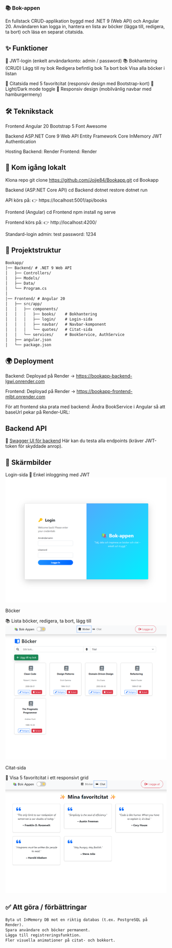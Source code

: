 ### 📚 Bok-appen

En fullstack CRUD-applikation byggd med .NET 9 (Web API) och Angular 20. Användaren kan logga in, hantera en lista av böcker (lägga till, redigera, ta bort) och läsa en separat citatsida.

## ✨ Funktioner

🔑 JWT-login (enkelt användarkonto: admin / password) 📚 Bokhantering (CRUD) Lägg till ny bok Redigera befintlig bok Ta bort bok Visa alla böcker i listan

💬 Citatsida med 5 favoritcitat (responsiv design med Bootstrap-kort) 🌙 Light/Dark mode toggle 📱 Responsiv design (mobilvänlig navbar med hamburgermeny)

## 🛠️ Teknikstack

Frontend Angular 20 Bootstrap 5 Font Awesome

Backend ASP.NET Core 9 Web API Entity Framework Core InMemory JWT Authentication

Hosting Backend: Render Frontend: Render

## 🚀 Kom igång lokalt

Klona repo git clone https://github.com/Jojje84/Bookapp.git cd Bookapp

Backend (ASP.NET Core API) cd Backend dotnet restore dotnet run

API körs på: 👉 https://localhost:5001/api/books

Frontend (Angular) cd Frontend npm install ng serve

Frontend körs på: 👉 http://localhost:4200/

Standard-login admin: test password: 1234

## 📂 Projektstruktur

```plaintext
Bookapp/
│── Backend/ # .NET 9 Web API
│   ├── Controllers/
│   ├── Models/
│   ├── Data/
│   └── Program.cs
│
│── Frontend/ # Angular 20
│   ├── src/app/
│   │   ├── components/
│   │   │   ├── books/    # Bokhantering
│   │   │   ├── login/    # Login-sida
│   │   │   ├── navbar/   # Navbar-komponent
│   │   │   └── quotes/   # Citat-sida
│   │   └── services/     # BookService, AuthService
│   ├── angular.json
│   └── package.json
``` 


## 🌍 Deployment

Backend:
Deployad på Render → https://bookapp-backend-lgwi.onrender.com

Frontend:
Deployad på Render → https://bookapp-frontend-mlbt.onrender.com

För att frontend ska prata med backend:
Ändra BookService i Angular så att baseUrl pekar på Render-URL:

## Backend API

🔗 [Swagger UI för backend](https://bookapp-backend-lgwi.onrender.com/swagger)
Här kan du testa alla endpoints (kräver JWT-token för skyddade anrop).


## 📸 Skärmbilder

Login-sida
🔑 Enkel inloggning med JWT
![Login-sida](screenshots/login.png)

Böcker

📚 Lista böcker, redigera, ta bort, lägg till
![Bocker-sida](screenshots/bocker.png)


Citat-sida

💬 Visa 5 favoritcitat i ett responsivt grid
![Citat-sida](screenshots/citat.png)


## ✅ Att göra / förbättringar

    Byta ut InMemory DB mot en riktig databas (t.ex. PostgreSQL på Render).
    Spara användare och böcker permanent.
    Lägga till registreringsfunktion.
    Fler visuella animationer på citat- och bokkort.